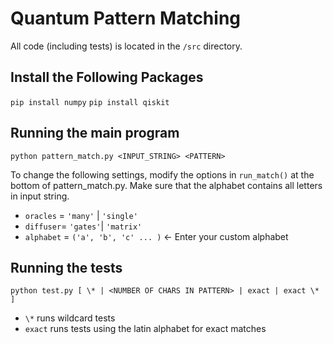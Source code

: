 # Quantum Pattern Matching

All code (including tests) is located in the `/src` directory.

## Install the Following Packages
`pip install numpy`
`pip install qiskit`

## Running the main program
```
python pattern_match.py <INPUT_STRING> <PATTERN>
```
To change the following settings, modify the options in `run_match()` at the bottom of pattern_match.py.
Make sure that the alphabet contains all letters in input string.
* `oracles` = `'many'` | `'single'`
* `diffuser`= `'gates'`| `'matrix'`
* `alphabet` = `('a', 'b', 'c' ... )` <- Enter your custom alphabet

## Running the tests
```
python test.py [ \* | <NUMBER OF CHARS IN PATTERN> | exact | exact \* ]
```
* `\*` runs wildcard tests
* `exact` runs tests using the latin alphabet for exact matches
